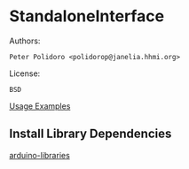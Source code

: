 # StandaloneInterface

Authors:

    Peter Polidoro <polidorop@janelia.hhmi.org>

License:

    BSD

[Usage Examples](./examples)

## Install Library Dependencies

[arduino-libraries](https://github.com/janelia-arduino/arduino-libraries)
